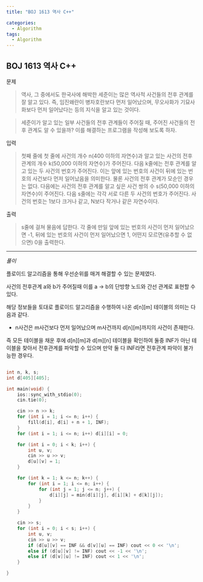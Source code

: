 ```yaml
---
title: "BOJ 1613 역사 C++"

categories:
  - Algorithm
tags:
  - Algorithm
---
```


## BOJ 1613 역사 C++

문제

> 역사, 그 중에서도 한국사에 해박한 세준이는 많은 역사적 사건들의 전후 관계를 잘 알고 있다. 즉, 임진왜란이 병자호란보다 먼저 일어났으며, 무오사화가 기묘사화보다 먼저 일어났다는 등의 지식을 알고 있는 것이다.

> 세준이가 알고 있는 일부 사건들의 전후 관계들이 주어질 때, 주어진 사건들의 전후 관계도 알 수 있을까? 이를 해결하는 프로그램을 작성해 보도록 하자.

입력

> 첫째 줄에 첫 줄에 사건의 개수 n(400 이하의 자연수)과 알고 있는 사건의 전후 관계의 개수 k(50,000 이하의 자연수)가 주어진다. 다음 k줄에는 전후 관계를 알고 있는 두 사건의 번호가 주어진다. 이는 앞에 있는 번호의 사건이 뒤에 있는 번호의 사건보다 먼저 일어났음을 의미한다. 물론 사건의 전후 관계가 모순인 경우는 없다. 다음에는 사건의 전후 관계를 알고 싶은 사건 쌍의 수 s(50,000 이하의 자연수)이 주어진다. 다음 s줄에는 각각 서로 다른 두 사건의 번호가 주어진다. 사건의 번호는 1보다 크거나 같고, N보다 작거나 같은 자연수이다.

출력

> s줄에 걸쳐 물음에 답한다. 각 줄에 만일 앞에 있는 번호의 사건이 먼저 일어났으면 -1, 뒤에 있는 번호의 사건이 먼저 일어났으면 1, 어떤지 모르면(유추할 수 없으면) 0을 출력한다.

---

_풀이_

플로이드 알고리즘을 통해 우선순위를 매겨 해결할 수 있는 문제였다.

사건의 전후관계 a와 b가 주어질때 이를 a -> b의 단방향 노드와 간선 관계로 표현할 수 있다.

해당 정보들을 토대로 플로이드 알고리즘을 수행하여 나온 d[n][m] 테이블의 의미는 다음과 같다.

- n사건은 m사건보다 먼저 일어났으며 m사건까지 d[n][m]까지의 사건이 존재한다.

즉 모든 테이블을 채운 후에 d[n][m]과 d[m][n] 테이블을 확인하여 둘중 INF가 아닌 테이블을 찾아서 전후관계를 파악할 수 있으며 만약 둘 다 INF라면 전후관계 파악이 불가능한 경우다.

```c++

int n, k, s;
int d[405][405];

int main(void) {
    ios::sync_with_stdio(0);
    cin.tie(0);

    cin >> n >> k;
    for (int i = 1; i <= n; i++) {
        fill(d[i], d[i] + n + 1, INF);
    }
    for (int i = 1; i <= n; i++) d[i][i] = 0;

    for (int i = 0; i < k; i++) {
        int u, v;
        cin >> u >> v;
        d[u][v] = 1;
    }

    for (int k = 1; k <= n; k++) {
        for (int i = 1; i <= n; i++) {
            for (int j = 1; j <= n; j++) {
                d[i][j] = min(d[i][j], d[i][k] + d[k][j]);
            }
        }
    }

    cin >> s;
    for (int i = 0; i < s; i++) {
        int u, v;
        cin >> u >> v;
        if (d[u][v] == INF && d[v][u] == INF) cout << 0 << '\n';
        else if (d[u][v] != INF) cout << -1 << '\n';
        else if (d[v][u] != INF) cout << 1 << '\n';
    }

}

```
